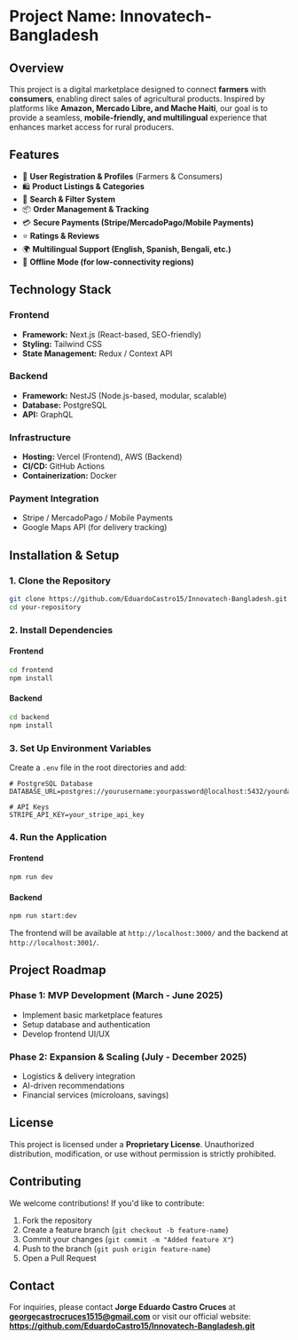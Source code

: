 # **Project Name: Innovatech-Bangladesh**

## **Overview**
This project is a digital marketplace designed to connect **farmers** with **consumers**, enabling direct sales of agricultural products. Inspired by platforms like **Amazon, Mercado Libre, and Mache Haiti**, our goal is to provide a seamless, **mobile-friendly, and multilingual** experience that enhances market access for rural producers.

## **Features**
- 🌱 **User Registration & Profiles** (Farmers & Consumers)
- 🛍 **Product Listings & Categories**
- 🔎 **Search & Filter System**
- 📦 **Order Management & Tracking**
- 💳 **Secure Payments (Stripe/MercadoPago/Mobile Payments)**
- ⭐ **Ratings & Reviews**
- 🌍 **Multilingual Support (English, Spanish, Bengali, etc.)**
- 📡 **Offline Mode (for low-connectivity regions)**

## **Technology Stack**
### **Frontend**
- **Framework:** Next.js (React-based, SEO-friendly)
- **Styling:** Tailwind CSS
- **State Management:** Redux / Context API

### **Backend**
- **Framework:** NestJS (Node.js-based, modular, scalable)
- **Database:** PostgreSQL
- **API:** GraphQL

### **Infrastructure**
- **Hosting:** Vercel (Frontend), AWS (Backend)
- **CI/CD:** GitHub Actions
- **Containerization:** Docker

### **Payment Integration**
- Stripe / MercadoPago / Mobile Payments
- Google Maps API (for delivery tracking)

## **Installation & Setup**
### **1. Clone the Repository**
```sh
git clone https://github.com/EduardoCastro15/Innovatech-Bangladesh.git
cd your-repository
```

### **2. Install Dependencies**
#### **Frontend**
```sh
cd frontend
npm install
```
#### **Backend**
```sh
cd backend
npm install
```

### **3. Set Up Environment Variables**
Create a `.env` file in the root directories and add:
```
# PostgreSQL Database
DATABASE_URL=postgres://yourusername:yourpassword@localhost:5432/yourdatabase

# API Keys
STRIPE_API_KEY=your_stripe_api_key
```

### **4. Run the Application**
#### **Frontend**
```sh
npm run dev
```
#### **Backend**
```sh
npm run start:dev
```
The frontend will be available at `http://localhost:3000/` and the backend at `http://localhost:3001/`.

## **Project Roadmap**
### **Phase 1: MVP Development** (March - June 2025)
- Implement basic marketplace features
- Setup database and authentication
- Develop frontend UI/UX

### **Phase 2: Expansion & Scaling** (July - December 2025)
- Logistics & delivery integration
- AI-driven recommendations
- Financial services (microloans, savings)

## **License**
This project is licensed under a **Proprietary License**. Unauthorized distribution, modification, or use without permission is strictly prohibited.

## **Contributing**
We welcome contributions! If you'd like to contribute:
1. Fork the repository
2. Create a feature branch (`git checkout -b feature-name`)
3. Commit your changes (`git commit -m "Added feature X"`)
4. Push to the branch (`git push origin feature-name`)
5. Open a Pull Request

## **Contact**
For inquiries, please contact **Jorge Eduardo Castro Cruces** at **georgecastrocruces1515@gmail.com** or visit our official website: **https://github.com/EduardoCastro15/Innovatech-Bangladesh.git**
